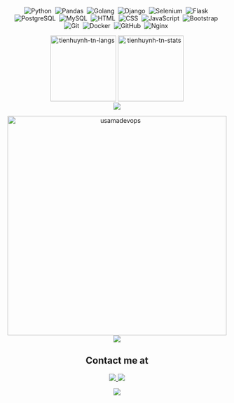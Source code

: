 <p align="center">
  <a href="https://www.linkedin.com/in/usmansadiq-cs/"></a>
</p>

<div align="center">

![Python](https://img.shields.io/badge/-Python-05122A?style=flat&logo=python)&nbsp;
![Pandas](https://img.shields.io/badge/pandas-%23150458.svg?style=for-the-badge&logo=pandas&logoColor=white)&nbsp;
![Golang](https://img.shields.io/badge/-Golang-05122A?style=flat&logo=go)&nbsp;
![Django](https://img.shields.io/badge/-Django-05122A?style=flat&logo=django&logoColor=092E20)&nbsp;
![Selenium](https://img.shields.io/badge/-Selenium-05122A?style=flat&logo=selenium&logoColor=selenium)&nbsp;
![Flask](https://img.shields.io/badge/-Flask-05122A?style=flat&logo=flask)&nbsp;
![PostgreSQL](https://img.shields.io/badge/-PostgreSQL-05122A?style=flat&logo=postgresql&logoColor=336791)&nbsp;
![MySQL](https://img.shields.io/badge/-MySQL-05122A?style=flat&logo=mysql&logoColor=4479A1)&nbsp;
![HTML](https://img.shields.io/badge/-HTML-05122A?style=flat&logo=HTML5)&nbsp;
![CSS](https://img.shields.io/badge/-CSS-05122A?style=flat&logo=CSS3&logoColor=1572B6)&nbsp;
![JavaScript](https://img.shields.io/badge/-JavaScript-05122A?style=flat&logo=javascript)&nbsp;
![Bootstrap](https://img.shields.io/badge/-Bootstrap-05122A?style=flat&logo=bootstrap&logoColor=563D7C)&nbsp;
![Git](https://img.shields.io/badge/-Git-05122A?style=flat&logo=git)&nbsp;
![Docker](https://img.shields.io/badge/-Docker-05122A?style=flat&logo=docker)&nbsp;
![GitHub](https://img.shields.io/badge/-GitHub-05122A?style=flat&logo=github)&nbsp;
![Nginx](https://img.shields.io/badge/-NGINX-05122A?style=flat&logo=nginx)&nbsp;
</div>

<div align="center">
<img height="150em" src="https://github-readme-stats.vercel.app/api/top-langs/?username=usman-cs&layout=compact&show_icon=true&theme=algolia" alt="tienhuynh-tn-langs"/>
<img height="150em" src="https://github-readme-stats.vercel.app/api/?username=usman-cs&layout=compact&show_icon=true&theme=algolia" alt="tienhuynh-tn-stats"/>
</div>
<div align="center">
  <img src="http://github-readme-streak-stats.herokuapp.com?user=usman-cs&theme=algolia&background=0d1117&hide_border=true" />
</div>


<p  align="center">
<a href="https://github.com/husnainkhurshiid"><img src="https://github-profile-summary-cards.vercel.app/api/cards/profile-details?username=usman-cs&theme=tokyonight&hide_border=true"  width="500" alt="usamadevops"/></a>
<img src="https://user-images.githubusercontent.com/73097560/115834477-dbab4500-a447-11eb-908a-139a6edaec5c.gif">      
<br>
 <h2 align="center"> Contact me at</h2>
<p align="center">
<a href="https://www.linkedin.com/in/usmansadiq-cs/"><img src="https://img.shields.io/badge/-Usman%20Sadiq-0077B5?style=flat&logo=Linkedin&logoColor=white"/>
</a>
<a href="mailto:usmansadiq.cs@gmail"><img src="https://img.shields.io/badge/-usmansadiq.cs@gmail.com-D14836?style=flat&logo=Gmail&logoColor=white"/>
<p  align="center">
<img src="https://user-images.githubusercontent.com/73097560/115834477-dbab4500-a447-11eb-908a-139a6edaec5c.gif">             
<br>

